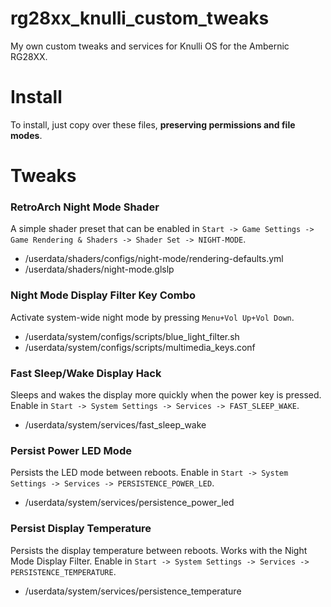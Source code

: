 # rg28xx_knulli_custom_tweaks
My own custom tweaks and services for Knulli OS for the Ambernic RG28XX.

# Install
To install, just copy over these files, **preserving permissions and file modes**.

# Tweaks

### RetroArch Night Mode Shader
A simple shader preset that can be enabled in `Start -> Game Settings -> Game Rendering & Shaders -> Shader Set -> NIGHT-MODE`.
- /userdata/shaders/configs/night-mode/rendering-defaults.yml
- /userdata/shaders/night-mode.glslp

### Night Mode Display Filter Key Combo
Activate system-wide night mode by pressing `Menu+Vol Up+Vol Down`.
- /userdata/system/configs/scripts/blue_light_filter.sh
- /userdata/system/configs/scripts/multimedia_keys.conf

### Fast Sleep/Wake Display Hack
Sleeps and wakes the display more quickly when the power key is pressed. Enable in `Start -> System Settings -> Services -> FAST_SLEEP_WAKE`.
- /userdata/system/services/fast_sleep_wake

### Persist Power LED Mode
Persists the LED mode between reboots. Enable in `Start -> System Settings -> Services -> PERSISTENCE_POWER_LED`.
- /userdata/system/services/persistence_power_led

### Persist Display Temperature
Persists the display temperature between reboots. Works with the Night Mode Display Filter. Enable in `Start -> System Settings -> Services -> PERSISTENCE_TEMPERATURE`.
- /userdata/system/services/persistence_temperature
